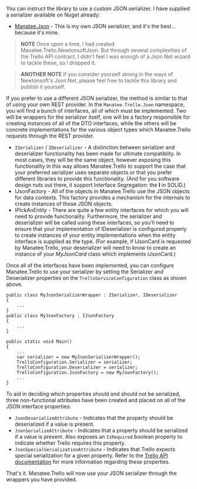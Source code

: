 You can instruct the library to use a custom JSON serializer.  I have supplied a serializer available on Nuget already:

- [Manatee.Json](https://www.nuget.org/packages/Manatee.Trello.ManateeJson/) - This is my own JSON serializer, and it's the best... because it's mine.

> **NOTE** Once upon a time, I had created Manatee.Trello.NewtonsoftJson.  But through several complexities of the Trello API contract, I didn't feel I was enough of a Json.Net wizard to tackle these, so I dropped it.

> **ANOTHER NOTE** If you consider yourself strong in the ways of Newtonsoft's Json.Net, please feel free to tackle this library and publish it yourself.

If you prefer to use a different JSON serializer, the method is similar to that of using your own REST provider.  In the `Manatee.Trello.Json` namespace, you will find a bunch of interfaces, all of which must be implemented.  Two will be wrappers for the serializer itself, one will be a factory responsible for creating instances of all of the DTO interfaces, while the others will be concrete implementations for the various object types which Manatee.Trello requests through the REST provider.

- `ISerializer` / `IDeserializer` - A distinction between serializer and deserializer functionality has been made for ultimate compatiblity.  In most cases, they will be the same object, however exposing this functionality in this way allows Manatee.Trello to support the case that your preferred serializer uses separate objects or that you prefer different libraries to provide this functionality.  (And for you software design nuts out there, it support Interface Segregation: the **I** in SOLID.)
- IJsonFactory - All of the objects in Manatee.Trello use the JSON objects for data contexts.  This factory provides a mechanism for the internals to create instances of those JSON objects.
- I*PickAnEntity* - There are quite a few entity interfaces for which you will need to provide functionality.  Furthermore, the serializer and deserializer will be called using these interfaces, so you'll need to ensure that your implementation of IDeserializer is configured properly to create instances of your entity implementations when the entity interface is supplied as the type.  (For example, if IJsonCard is requested by Manatee.Trello, your deserializer will need to know to create an instance of your *MyJsonCard* class which implements IJsonCard.)

Once all of the interfaces have been implemented, you can configure Manatee.Trello to use your serializer by setting the Serializer and Deserializer properties on the `TrelloServiceConfiguration` class as shown above.

    public class MyJsonSerializerWrapper : ISerializer, IDeserializer
    {
        ...
    }
    public class MyJsonFactory : IJsonFactory
    {
        ...
    }

    public static void Main()
    {
        ...
        var serializer = new MyJsonSerializerWrapper();
        TrelloConfiguration.Serializer = serializer;
        TrelloConfiguration.Deserializer = serializer;
        TrelloConfiguration.JsonFactory = new MyJsonFactory();
        ...
    }

To aid in deciding which properties should and should not be serialized, three non-functional attributes have been created and placed on all of the JSON interface properties:

- `JsonDeserializeAttribute` - Indicates that the property should be deserialized if a value is present.
- `JsonSerializeAttribute` - Indicates that a property should be serialized if a value is present.  Also exposes an `IsRequired` boolean property to indicate whether Trello requires this property.
- `JsonSpecialSerializationAttribute` - Indicates that Trello expects special serialization for a given property.  Refer to the [Trello API documentation](https://trello.com/docs/) for more information regarding these properties.

That's it.  Manatee.Trello will now use your JSON serializer through the wrappers you have provided.
